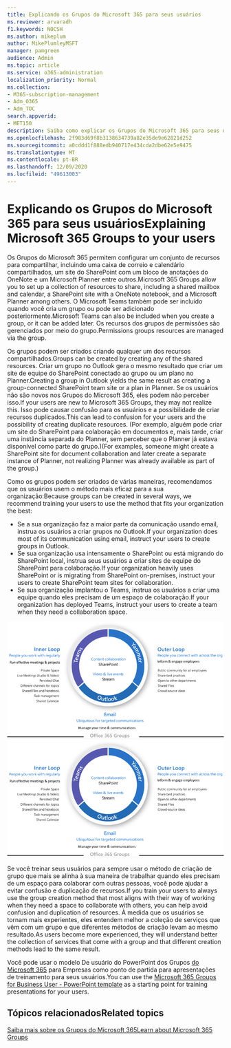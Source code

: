 ```yaml
---
title: Explicando os Grupos do Microsoft 365 para seus usuários
ms.reviewer: arvaradh
f1.keywords: NOCSH
ms.author: mikeplum
author: MikePlumleyMSFT
manager: pamgreen
audience: Admin
ms.topic: article
ms.service: o365-administration
localization_priority: Normal
ms.collection:
- M365-subscription-management
- Adm_O365
- Adm_TOC
search.appverid:
- MET150
description: Saiba como explicar os Grupos do Microsoft 365 para seus usuários.
ms.openlocfilehash: 2f983d69f8b3138634739a82e35de9e62821d252
ms.sourcegitcommit: a0cddd1f888edb940717e434cda2dbe62e5e9475
ms.translationtype: MT
ms.contentlocale: pt-BR
ms.lasthandoff: 12/09/2020
ms.locfileid: "49613003"
---
```

# <a name="explaining-microsoft-365-groups-to-your-users"></a><span data-ttu-id="efaa5-103">Explicando os Grupos do Microsoft 365 para seus usuários</span><span class="sxs-lookup"><span data-stu-id="efaa5-103">Explaining Microsoft 365 Groups to your users</span></span>

<span data-ttu-id="efaa5-104">Os Grupos do Microsoft 365 permitem configurar um conjunto de recursos para compartilhar, incluindo uma caixa de correio e calendário compartilhados, um site do SharePoint com um bloco de anotações do OneNote e um Microsoft Planner entre outros.</span><span class="sxs-lookup"><span data-stu-id="efaa5-104">Microsoft 365 Groups allow you to set up a collection of resources to share, including a shared mailbox and calendar, a SharePoint site with a OneNote notebook, and a Microsoft Planner among others.</span></span> <span data-ttu-id="efaa5-105">O Microsoft Teams também pode ser incluído quando você cria um grupo ou pode ser adicionado posteriormente.</span><span class="sxs-lookup"><span data-stu-id="efaa5-105">Microsoft Teams can also be included when you create a group, or it can  be added later.</span></span> <span data-ttu-id="efaa5-106">Os recursos dos grupos de permissões são gerenciados por meio do grupo.</span><span class="sxs-lookup"><span data-stu-id="efaa5-106">Permissions groups resources are managed via the group.</span></span>

<span data-ttu-id="efaa5-107">Os grupos podem ser criados criando qualquer um dos recursos compartilhados.</span><span class="sxs-lookup"><span data-stu-id="efaa5-107">Groups can be created by creating any of the shared resources.</span></span> <span data-ttu-id="efaa5-108">Criar um grupo no Outlook gera o mesmo resultado que criar um site de equipe do SharePoint conectado ao grupo ou um plano no Planner.</span><span class="sxs-lookup"><span data-stu-id="efaa5-108">Creating a group in Outlook yields the same result as creating a group-connected SharePoint team site or a plan in Planner.</span></span> <span data-ttu-id="efaa5-109">Se os usuários não são novos nos Grupos do Microsoft 365, eles podem não perceber isso.</span><span class="sxs-lookup"><span data-stu-id="efaa5-109">If your users are new to Microsoft 365 Groups, they may not realize this.</span></span> <span data-ttu-id="efaa5-110">Isso pode causar confusão para os usuários e a possibilidade de criar recursos duplicados.</span><span class="sxs-lookup"><span data-stu-id="efaa5-110">This can lead to confusion for your users and the possibility of creating duplicate resources.</span></span> <span data-ttu-id="efaa5-111">(Por exemplo, alguém pode criar um site do SharePoint para colaboração em documentos e, mais tarde, criar uma instância separada do Planner, sem perceber que o Planner já estava disponível como parte do grupo.)</span><span class="sxs-lookup"><span data-stu-id="efaa5-111">(For examples, someone might create a SharePoint site for document collaboration and later create a separate instance of Planner, not realizing Planner was already available as part of the group.)</span></span>

<span data-ttu-id="efaa5-112">Como os grupos podem ser criados de várias maneiras, recomendamos que os usuários usem o método mais eficaz para a sua organização:</span><span class="sxs-lookup"><span data-stu-id="efaa5-112">Because groups can be created in several ways, we recommend training your users to use the method that fits your organization the best:</span></span>

- <span data-ttu-id="efaa5-113">Se a sua organização faz a maior parte da comunicação usando email, instrua os usuários a criar grupos no Outlook.</span><span class="sxs-lookup"><span data-stu-id="efaa5-113">If your organization does most of its communication using email, instruct your users to create groups in Outlook.</span></span>
- <span data-ttu-id="efaa5-114">Se sua organização usa intensamente o SharePoint ou está migrando do SharePoint local, instrua seus usuários a criar sites de equipe do SharePoint para colaboração.</span><span class="sxs-lookup"><span data-stu-id="efaa5-114">If your organization heavily uses SharePoint or is migrating from SharePoint on-premises, instruct your users to create SharePoint team sites for collaboration.</span></span>
- <span data-ttu-id="efaa5-115">Se sua organização implantou o Teams, instrua os usuários a criar uma equipe quando eles precisam de um espaço de colaboração.</span><span class="sxs-lookup"><span data-stu-id="efaa5-115">If your organization has deployed Teams, instruct your users to create a team when they need a collaboration space.</span></span>

<span data-ttu-id="efaa5-116">[![desc de imagem ](../../media/03.png)](../../media/03.png#lightbox)</span><span class="sxs-lookup"><span data-stu-id="efaa5-116">[ ![image desc](../../media/03.png) ](../../media/03.png#lightbox)</span></span>

<span data-ttu-id="efaa5-117">Se você treinar seus usuários para sempre usar o método de criação de grupo que mais se alinha à sua maneira de trabalhar quando eles precisam de um espaço para colaborar com outras pessoas, você pode ajudar a evitar confusão e duplicação de recursos.</span><span class="sxs-lookup"><span data-stu-id="efaa5-117">If you train your users to always use the group creation method that most aligns with their way of working when they need a space to collaborate with others, you can help avoid confusion and duplication of resources.</span></span> <span data-ttu-id="efaa5-118">À medida que os usuários se tornam mais experientes, eles entendem melhor a coleção de serviços que vêm com um grupo e que diferentes métodos de criação levam ao mesmo resultado.</span><span class="sxs-lookup"><span data-stu-id="efaa5-118">As users become more experienced, they will understand better the collection of services that come with a group and that different creation methods lead to the same result.</span></span>

<span data-ttu-id="efaa5-119">Você pode usar o modelo De usuário do PowerPoint dos Grupos [do Microsoft 365](https://www.microsoft.com/download/details.aspx?id=102396) para Empresas como ponto de partida para apresentações de treinamento para seus usuários.</span><span class="sxs-lookup"><span data-stu-id="efaa5-119">You can use the [Microsoft 365 Groups for Business User - PowerPoint template](https://www.microsoft.com/download/details.aspx?id=102396) as a starting point for training presentations for your users.</span></span>

## <a name="related-topics"></a><span data-ttu-id="efaa5-120">Tópicos relacionados</span><span class="sxs-lookup"><span data-stu-id="efaa5-120">Related topics</span></span>

[<span data-ttu-id="efaa5-121">Saiba mais sobre os Grupos do Microsoft 365</span><span class="sxs-lookup"><span data-stu-id="efaa5-121">Learn about Microsoft 365 Groups</span></span>](https://support.microsoft.com/office/b565caa1-5c40-40ef-9915-60fdb2d97fa2)
